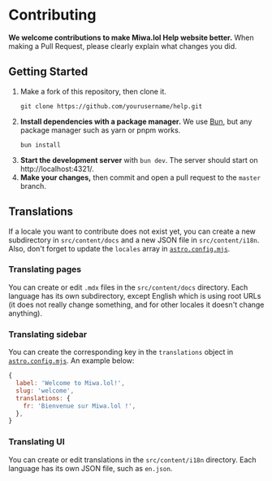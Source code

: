 # Contributing

**We welcome contributions to make Miwa.lol Help website better.** When making a Pull Request, please clearly explain what changes you did.

## Getting Started

1. Make a fork of this repository, then clone it.
   ```shell
   git clone https://github.com/yourusername/help.git
   ```
2. **Install dependencies with a package manager.** We use [Bun](https://bun.sh/), but any package manager such as yarn or pnpm works.
   ```shell
   bun install
   ```
3. **Start the development server** with `bun dev`. The server should start on http://localhost:4321/.
4. **Make your changes,** then commit and open a pull request to the `master` branch.

## Translations

If a locale you want to contribute does not exist yet, you can create a new subdirectory in `src/content/docs` and a new JSON file in `src/content/i18n`. Also, don't forget to update the `locales` array in [`astro.config.mjs`](astro.config.mjs).

### Translating pages

You can create or edit `.mdx` files in the `src/content/docs` directory. Each language has its own subdirectory, except English which is using root URLs (it does not really change something, and for other locales it doesn't change anything).

### Translating sidebar

You can create the corresponding key in the `translations` object in [`astro.config.mjs`](astro.config.mjs). An example below:
```js
{
  label: 'Welcome to Miwa.lol!',
  slug: 'welcome',
  translations: {
    fr: 'Bienvenue sur Miwa.lol !',
  },
}
```

### Translating UI

You can create or edit translations in the `src/content/i18n` directory. Each language has its own JSON file, such as `en.json`.
